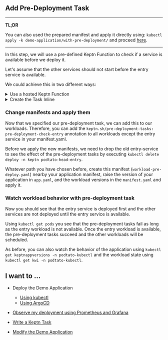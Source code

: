 ## Add Pre-Deployment Task

---

**TL;DR**

You can also used the prepared manifest and apply it directly using: `kubectl apply -k demo-application/with-pre-deployment/` and proceed [here](#watch-workload-behavior-with-pre-deployment-task).

---
In this step, we will use a pre-defined Keptn Function to check if a service is available before we deploy it.

Let's assume that the other services should not start before the entry service is available.

We could achieve this in two different ways:

<details>
<summary>Use a hosted Keptn Function</summary>
In this case, published this function in our repository and you can simply reference to it in your KeptnTaskDefinition Manifest as this:

```yaml
apiVersion: lifecycle.keptn.sh/v1alpha2
kind: KeptnTaskDefinition
metadata:
  name: pre-deployment-check-entry
  namespace: podtato-kubectl
spec:
  function:
    httpRef:
      url: https://raw.githubusercontent.com/keptn/lifecycle-toolbox/main/functions-runtime/samples/ts/http.ts
    parameters:
      map:
        url: http://podtato-head-entry.podtato-kubectl.svc.cluster.local:9000
```

Note, that we referred to the URL function in `.spec.function.httpRef.url`

</details>

<details>
<summary>Create the Task Inline</summary>
Alternatively, you could also create the function directly in the KeptnTaskDefinition manifest. This would look like this:

```yaml
apiVersion: lifecycle.keptn.sh/v1alpha2
kind: KeptnTaskDefinition
metadata:
  name: pre-deployment-check-entry
  namespace: podtato-kubectl
spec:
  function:
    inline:
      code: |
        let text = Deno.env.get("DATA");
        let data;
        data = JSON.parse(text);
  
        try {
          let resp = await fetch(data.url);
        }
        catch (error){
          console.error("Could not fetch url");
          Deno.exit(1);
        }
    parameters:
      map:
        url: http://podtato-head-entry.podtato-kubectl.svc.cluster.local:9000
```

In this case, we added the typescript code directly in the manifest. This is valuable if you want to deploy the function code nearby your application and don't need to share it or don't want to rely on an external service.
</details>

### Change manifests and apply them
Now that we specified our pre-deployment task, we can add this to our workloads. Therefore, you can add the `keptn.sh/pre-deployment-tasks: pre-deployment-check-entry` annotation to all workloads except the entry service in your manifest.yaml.

Before we apply the new manifests, we need to drop the old entry-service to see the effect of the pre-deployment tasks by executing `kubectl delete deploy -n keptn podtato-head-entry`.

Whatever path you have chosen before, create this manifest (`workload-pre-deploy.yaml`) nearby your application manifest, raise the version of your application in `app.yaml`, and the workload versions in the `manifest.yaml` and apply it.

### Watch workload behavior with pre-deployment task
Now you should see that the entry service is deployed first and the other services are not deployed until the entry service is available.

Using `kubectl get pods` you see that the pre-deployment tasks fail as long as the entry workload is not available. Once the entry workload is available, the pre-deployment tasks succeed and the other workloads will be scheduled.

As before, you can also watch the behavior of the application using `kubectl get keptnappversions -n podtato-kubectl` and the workload state using `kubectl get kwi -n podtato-kubectl`.

## I want to ...
* Deploy the Demo Application
    * [Using kubectl](./deploy-kubectl)
    * [Using ArgoCD](./deploy-argocd)
* [Observe my deployment using Prometheus and Grafana](./observability.md)
* [Write a Keptn Task](./writing-a-task.md)

* [Modify the Demo Application](./modify-app.md)
